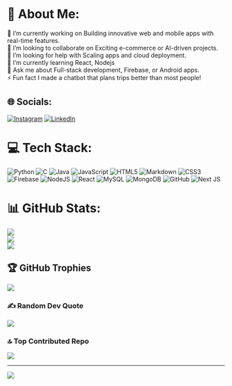 # 💫 About Me:
🔭 I’m currently working on Building innovative web and mobile apps with real-time features.<br>👯 I’m looking to collaborate on Exciting e-commerce or AI-driven projects.<br>🤝 I’m looking for help with Scaling apps and cloud deployment.<br>🌱 I’m currently learning React,  Nodejs<br>💬 Ask me about Full-stack development, Firebase, or Android apps.<br>⚡ Fun fact I made a chatbot that plans trips better than most people!


## 🌐 Socials:
[![Instagram](https://img.shields.io/badge/Instagram-%23E4405F.svg?logo=Instagram&logoColor=white)](https://www.instagram.com/_preveen_s/) [![LinkedIn](https://img.shields.io/badge/LinkedIn-%230077B5.svg?logo=linkedin&logoColor=white)](https://www.linkedin.com/in/preveen-s-17250529b/) 

# 💻 Tech Stack:
![Python](https://img.shields.io/badge/python-3670A0?style=for-the-badge&logo=python&logoColor=ffdd54) ![C](https://img.shields.io/badge/c-%2300599C.svg?style=for-the-badge&logo=c&logoColor=white) ![Java](https://img.shields.io/badge/java-%23ED8B00.svg?style=for-the-badge&logo=openjdk&logoColor=white) ![JavaScript](https://img.shields.io/badge/javascript-%23323330.svg?style=for-the-badge&logo=javascript&logoColor=%23F7DF1E) ![HTML5](https://img.shields.io/badge/html5-%23E34F26.svg?style=for-the-badge&logo=html5&logoColor=white) ![Markdown](https://img.shields.io/badge/markdown-%23000000.svg?style=for-the-badge&logo=markdown&logoColor=white) ![CSS3](https://img.shields.io/badge/css3-%231572B6.svg?style=for-the-badge&logo=css3&logoColor=white) ![Firebase](https://img.shields.io/badge/firebase-%23039BE5.svg?style=for-the-badge&logo=firebase) ![NodeJS](https://img.shields.io/badge/node.js-6DA55F?style=for-the-badge&logo=node.js&logoColor=white) ![React](https://img.shields.io/badge/react-%2320232a.svg?style=for-the-badge&logo=react&logoColor=%2361DAFB) ![MySQL](https://img.shields.io/badge/mysql-4479A1.svg?style=for-the-badge&logo=mysql&logoColor=white) ![MongoDB](https://img.shields.io/badge/MongoDB-%234ea94b.svg?style=for-the-badge&logo=mongodb&logoColor=white) ![GitHub](https://img.shields.io/badge/github-%23121011.svg?style=for-the-badge&logo=github&logoColor=white) ![Next JS](https://img.shields.io/badge/Next-black?style=for-the-badge&logo=next.js&logoColor=white)
# 📊 GitHub Stats:
![](https://github-readme-stats.vercel.app/api?username=Preveen369&theme=radical&hide_border=false&include_all_commits=false&count_private=false)<br/>
![](https://github-readme-streak-stats.herokuapp.com/?user=Preveen369&theme=radical&hide_border=false)<br/>
![](https://github-readme-stats.vercel.app/api/top-langs/?username=Preveen369&theme=radical&hide_border=false&include_all_commits=false&count_private=false&layout=compact)

## 🏆 GitHub Trophies
![](https://github-profile-trophy.vercel.app/?username=Preveen369&theme=radical&no-frame=false&no-bg=false&margin-w=4)

### ✍️ Random Dev Quote
![](https://quotes-github-readme.vercel.app/api?type=horizontal&theme=radical)

### 🔝 Top Contributed Repo
![](https://github-contributor-stats.vercel.app/api?username=Preveen369&limit=5&theme=radical&combine_all_yearly_contributions=true)

---
[![](https://visitcount.itsvg.in/api?id=Preveen369&icon=0&color=1)](https://visitcount.itsvg.in)

<!-- Proudly created with GPRM ( https://gprm.itsvg.in ) -->
